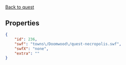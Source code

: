 # <no name available>

<no description available>

[Back to quest](../quests.md)

## Properties

```json
{
    "id": 236,
    "swf": "towns\/Doomwood\/quest-necropolis.swf",
    "swfX": "none",
    "extra": ""
}
```

